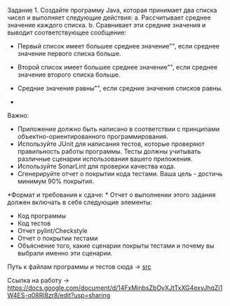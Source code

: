 Задание 1. Создайте программу Java, которая принимает два списка чисел и выполняет следующие действия:
a. Рассчитывает среднее значение каждого списка.
b. Сравнивает эти средние значения и выводит соответствующее сообщение:
- Первый список имеет большее среднее значение"", если среднее значение первого списка больше.
- Второй список имеет большее среднее значение"", если среднее значение второго списка больше.
- Средние значения равны"", если средние значения списков равны.
  
- 
Важно:
-  Приложение должно быть написано в соответствии с принципами объектно-ориентированного программирования.
-  Используйте JUnit для написания тестов, которые проверяют правильность работы программы. Тесты должны учитывать различные сценарии использования вашего приложения.
-  Используйте SonarLint для проверки качества кода.
-  Сгенерируйте отчет о покрытии кода тестами. Ваша цель - достичь минимум 90% покрытия.

*Формат и требования к сдаче: *
Отчет о выполнении этого задания должен включать в себя следующие элементы:
- Код программы
- Код тестов
- Отчет pylint/Checkstyle
- Отчет о покрытии тестами
- Объяснение того, какие сценарии покрыты тестами и почему вы выбрали именно эти сценарии.
  
Путь к файлам программы и тестов сюда ->   [src](src)

Ссылка на работу -> https://docs.google.com/document/d/14FxMinbsZbOyXJtTxXG4exyJhqZj1W4ES-q08Rl8zr8/edit?usp=sharing